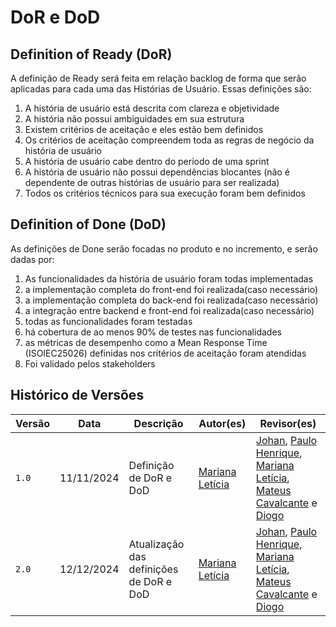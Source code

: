 # **DoR e DoD**

## Definition of Ready (DoR)

A definição de Ready será feita em relação backlog de forma que serão aplicadas para cada uma das Histórias de Usuário. Essas definições são:

1. A história de usuário está descrita com clareza e objetividade
2. A história não possui ambiguidades em sua estrutura
3. Existem critérios de aceitação e eles estão bem definidos
4. Os critérios de aceitação compreendem toda as regras de negócio da história de usuário
5. A história de usuário cabe dentro do período de uma sprint
6. A história de usuário não possui dependências blocantes (não é dependente de outras histórias de usuário para ser realizada)
7. Todos os critérios técnicos para sua execução foram bem definidos

## Definition of Done (DoD)

As definições de Done serão focadas no produto e no incremento, e serão dadas por:

1. As funcionalidades da história de usuário foram todas implementadas
2. a implementação completa do front-end foi realizada(caso necessário)
3. a implementação completa do back-end foi realizada(caso necessário)
4. a integração entre backend e front-end foi realizada(caso necessário)
5. todas as funcionalidades foram testadas
6. há cobertura de ao menos 90% de testes nas funcionalidades
7. as métricas de desempenho como a Mean Response Time (ISOIEC25026) definidas nos critérios de aceitação foram atendidas
8. Foi validado pelos stakeholders


## Histórico de Versões

| Versão | Data | Descrição | Autor(es) | Revisor(es) |
| ---| ---| ---| ---| --- |
| `1.0` | 11/11/2024 | Definição de DoR e DoD | [Mariana Letícia](https://github.com/Marianannn) | [Johan](https://github.com/johan-rocha), [Paulo Henrique](https://github.com/Nanashii76), [Mariana Letícia](https://github.com/Marianannn), [Mateus Cavalcante](https://github.com/mateuscavati) e [Diogo](https://github.com/Diogo-Barboza) |
| `2.0` | 12/12/2024 | Atualização das definições de DoR e DoD | [Mariana Letícia](https://github.com/Marianannn) | [Johan](https://github.com/johan-rocha), [Paulo Henrique](https://github.com/Nanashii76), [Mariana Letícia](https://github.com/Marianannn), [Mateus Cavalcante](https://github.com/mateuscavati) e [Diogo](https://github.com/Diogo-Barboza) |